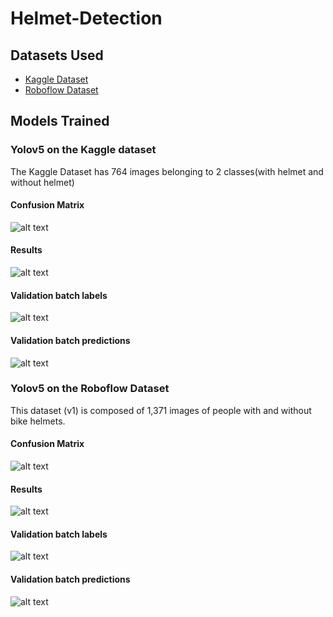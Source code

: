 # Helmet-Detection

## Datasets Used
+ <a href="https://www.kaggle.com/andrewmvd/helmet-detection">Kaggle Dataset</a>
+ <a href="https://universe.roboflow.com/bike-helmets/bike-helmet-detection-2vdjo">Roboflow Dataset</a>

## Models Trained
### Yolov5 on the Kaggle dataset
The Kaggle Dataset has 764 images belonging to 2 classes(with helmet and without helmet)
#### Confusion Matrix
![alt text](https://github.com/mudit14224/Helmet-Detection/blob/main/Images/cm_m1.png)
#### Results
![alt text](https://github.com/mudit14224/Helmet-Detection/blob/main/Images/results_m1.png)
#### Validation batch labels
![alt text](https://github.com/mudit14224/Helmet-Detection/blob/main/Images/val_batch0_labels_m1.jpg)
#### Validation batch predictions
![alt text](https://github.com/mudit14224/Helmet-Detection/blob/main/Images/val_batch0_pred_m1.jpg)

### Yolov5 on the Roboflow Dataset
This dataset (v1) is composed of 1,371 images of people with and without bike helmets.
#### Confusion Matrix
![alt text](https://github.com/mudit14224/Helmet-Detection/blob/main/Images/cm_m2.png)
#### Results
![alt text](https://github.com/mudit14224/Helmet-Detection/blob/main/Images/results_m2.png)
#### Validation batch labels
![alt text](https://github.com/mudit14224/Helmet-Detection/blob/main/Images/val_batch0_labels_m2.jpg)
#### Validation batch predictions
![alt text](https://github.com/mudit14224/Helmet-Detection/blob/main/Images/val_batch0_pred_m2.jpg)
